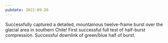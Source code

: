 ```yaml
---
pubdate: 2022-09-20
---
```


Successfully captured a detailed, mountainous twelve-frame burst over the glacial area in southern Chile!  First successful full test of half-burst compression.  Successful downlink of green/blue half of burst.
